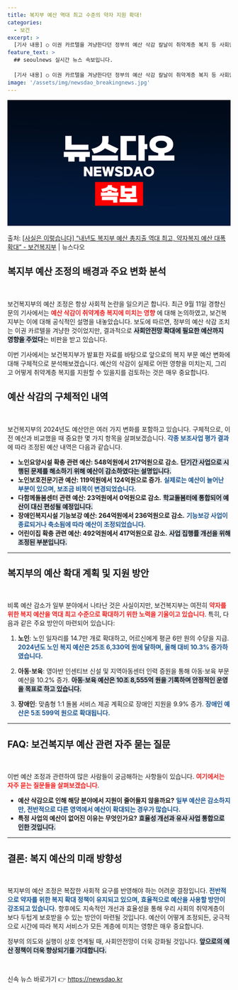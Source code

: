 ```yaml
---
title: 복지부 예산 역대 최고 수준의 약자 지원 확대!
categories:
  - 보건
excerpt: >
  [기사 내용] ○ 이권 카르텔을 겨냥한다던 정부의 예산 삭감 칼날이 취약계층 복지 등 사회안전망 확대에 필요…
feature_text: >
  ## seoulnews 실시간 뉴스 속보입니다.

  [기사 내용] ○ 이권 카르텔을 겨냥한다던 정부의 예산 삭감 칼날이 취약계층 복지 등 사회안전망 확대에 필요…
image: '/assets/img/newsdao_breakingnews.jpg'
---
```


![뉴스다오 속보](/assets/img/newsdao_breakingnews.jpg)

<p>출처: <a href="https://newsdao.kr/1897" rel="dofollow">[사실은 이렇습니다] “내년도 복지부 예산 총지출 역대 최고, 약자복지 예산 대폭 확대” - 보건복지부</a> | 뉴스다오</p>

<h2 data-ke-size="size26">복지부 예산 조정의 배경과 주요 변화 분석</h2>

<p data-ke-size="size16">&nbsp;</p>

보건복지부의 예산 조정은 항상 사회적 논란을 일으키곤 합니다. 최근 9월 11일 경향신문의 기사에서는 <b><span style="color: #ee2323;">예산 삭감이 취약계층 복지에 미치는 영향</span></b> 에 대해 논의하였고, 보건복지부는 이에 대해 공식적인 설명을 내놓았습니다. 보도에 따르면, 정부의 예산 삭감 조치는 이권 카르텔을 겨냥한 것이었지만, 결과적으로 <b><span style="background-color: #21538527;">사회안전망 확대에 필요한 예산까지 영향을 주었다</span></b>는 비판을 받고 있습니다.

이번 기사에서는 보건복지부가 발표한 자료를 바탕으로 앞으로의 복지 부문 예산 변화에 대해 구체적으로 분석해보겠습니다. 예산의 삭감이 실제로 어떤 영향을 미치는지, 그리고 어떻게 취약계층 복지를 지원할 수 있을지를 검토하는 것은 매우 중요합니다.

<h2 data-ke-size="size26">예산 삭감의 구체적인 내역</h2>

<p data-ke-size="size16">&nbsp;</p>

보건복지부의 2024년도 예산안은 여러 가지 변화를 포함하고 있습니다. 구체적으로, 이전 예산과 비교했을 때 중요한 몇 가지 항목을 살펴보겠습니다. <b><span style="color: #1a5490;">각종 보조사업 평가 결과</span></b>에 따라 조정된 예산 내역은 다음과 같습니다.

<ul>
    <li><b>노인요양시설 확충 관련 예산: 548억원에서 217억원으로 감소.</b> <b><span style="background-color: #21538527;">단기간 사업으로 시행된 문제를 해소하기 위해 예산이 감소하였다는 설명입니다.</span></b></li>
    <li><b>노인보호전문기관 예산: 119억원에서 124억원으로 증가.</b> <b><span style="color: #1a5490;">실제로는 예산이 늘어난 부분이 있으며, 보조금 비목이 변경되었습니다.</span></b></li>
    <li><b>다함께돌봄센터 관련 예산: 23억원에서 0억원으로 감소.</b> <b><span style="background-color: #21538527;">학교돌봄터에 통합되어 예산이 대신 편성될 예정입니다.</span></b></li>
    <li><b>장애인복지시설 기능보강 예산: 264억원에서 236억원으로 감소.</b> <b><span style="color: #1a5490;">기능보강 사업이 종료되거나 축소됨에 따라 예산이 조정되었습니다.</span></b></li>
    <li><b>어린이집 확충 관련 예산: 492억원에서 417억원으로 감소.</b> <b><span style="background-color: #21538527;">사업 집행률 개선을 위해 조정된 부분입니다.</span></b></li>
</ul>

<hr>

<h2 data-ke-size="size26">복지부의 예산 확대 계획 및 지원 방안</h2>

<p data-ke-size="size16">&nbsp;</p>

비록 예산 감소가 일부 분야에서 나타난 것은 사실이지만, 보건복지부는 여전히 <b><span style="color: #ee2323;">약자를 위한 복지 예산을 역대 최고 수준으로 확대하기 위한 노력을 기울이고 있습니다</span></b>. 특히, 다음과 같은 주요 방안이 마련되어 있습니다:

1. **노인**: 노인 일자리를 14.7만 개로 확대하고, 어르신에게 평균 6만 원의 수당을 지급. <b><span style="color: #1a5490;">2024년도 노인 복지 예산은 25조 6,330억 원에 달하며, 올해 대비 10.3% 증가하였습니다.</span></b>
   
2. **아동·보육**: 영아반 인센티브 신설 및 지역아동센터 인력 증원을 통해 아동·보육 부문 예산을 10.2% 증가. <b><span style="background-color: #21538527;">아동·보육 예산은 10조 8,555억 원을 기록하며 안정적인 운영을 목표로 하고 있습니다.</span></b>
   
3. **장애인**: 맞춤형 1:1 돌봄 서비스 제공 계획으로 장애인 지원을 9.9% 증가. <b><span style="color: #1a5490;">장애인 예산은 5조 599억 원으로 확대됩니다.</span></b>

<hr>

<h2 data-ke-size="size26">FAQ: 보건복지부 예산 관련 자주 묻는 질문</h2>

<p data-ke-size="size16">&nbsp;</p>

이번 예산 조정과 관련하여 많은 사람들이 궁금해하는 사항들이 있습니다. <b><span style="color: #ee2323;">여기에서는 자주 묻는 질문들을 살펴보겠습니다</span></b>.

<ul>
    <li><b>예산 삭감으로 인해 해당 분야에서 지원이 줄어들지 않을까요?</b> <b><span style="color: #1a5490;">일부 예산은 감소하지만, 전반적으로 다른 영역에서 예산이 확대되는 경우가 많습니다.</span></b></li>
    <li><b>특정 사업의 예산이 없어진 이유는 무엇인가요?</b> <b><span style="background-color: #21538527;">효율성 개선과 유사 사업 통합으로 인한 것입니다.</span></b></li>
</ul>

<hr>

<h2 data-ke-size="size26">결론: 복지 예산의 미래 방향성</h2>

<p data-ke-size="size16">&nbsp;</p>

복지부의 예산 조정은 복잡한 사회적 요구를 반영해야 하는 어려운 결정입니다. <b><span style="color: #1a5490;">전반적으로 약자를 위한 복지 확대 정책이 유지되고 있으며, 효율적으로 예산을 사용할 방안이 강조되고 있습니다.</span></b> 향후에도 지속적인 개선과 효율성을 통해 우리 사회의 취약계층이 보다 두텁게 보호받을 수 있는 방안이 마련될 것입니다. 예산이 어떻게 조정되든, 궁극적으로 시간에 따라 복지 서비스가 모든 계층에 미치는 영향은 매우 중요합니다. 

정부의 의도와 실행이 상호 연계될 때, 사회안전망이 더욱 강화될 것입니다. <b><span style="background-color: #21538527;">앞으로의 예산 정책이 더욱 향상되기를 기대합니다.</span></b>

<p data-ke-size="size16">&nbsp;</p> 

신속 뉴스 바로가기 👉 <a href="https://newsdao.kr" rel="dofollow">https://newsdao.kr</a>


